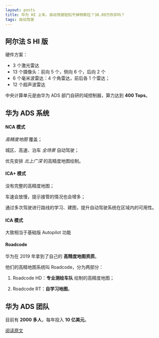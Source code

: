 ```yaml
---
layout: posts
title: 华为 HI 上车，自动驾驶轻松干掉特斯拉？38.89万你买吗？
tags: 自动驾驶
---
```



## 阿尔法 S HI 版

硬件方案：

- 3 个激光雷达
- 13 个摄像头：前向 5 个，侧向 6 个，后向 2 个
- 6 个毫米波雷达：4 个角雷达，前后各 1 个雷达；
- 12 个超声波雷达

中央计算单元是由华为 ADS 部门自研的域控制器，算力达到 **400 Tops**。



## 华为 ADS 系统

#### NCA 模式

*高精度地图* 覆盖；

城区、高速、泊车 *全场景* 自动驾驶；

优先安排 *北上广深* 的高精度地图绘制。



#### ICA+ 模式

没有完整的高精度地图；

车速会放慢，提示接管的情况也会增多；

通过多次驾驶进行路线的学习、建图，提升自动驾驶系统在区域内的可用性。



#### ICA 模式

大致相当于基础版 Autopilot 功能



#### Roadcode

华为在 2019 年拿到了自己的 **高精度地图资质**。

他们的高精地图系统叫 Roadcode，分为两部分：

1) Roadcode HD：**专业测绘车队** 绘制的高精度地图；

2) Roadcode RT：**自学习地图**。



## 华为 ADS 团队

目前有 **2000 多人**，每年投入 **10 亿美元**。

[阅读原文](https://mp.weixin.qq.com/s/T-VoEDicF5a9B9QNwVApZA)

